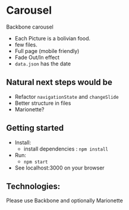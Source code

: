 
# Carousel

Backbone carousel 

- Each Picture is a bolivian food.
- few files.
- Full page (mobile friendly)
- Fade Out/In effect
- `data.json` has the date

## Natural next steps would be

- Refactor `navigationState` and `changeSlide`
- Better structure in files
- Marionette?



## Getting started

* Install:
    * install dependencies : `npm install`
* Run:
    * `npm start`
* See localhost:3000 on your browser
  

## Technologies:

Please use Backbone and optionally Marionette
